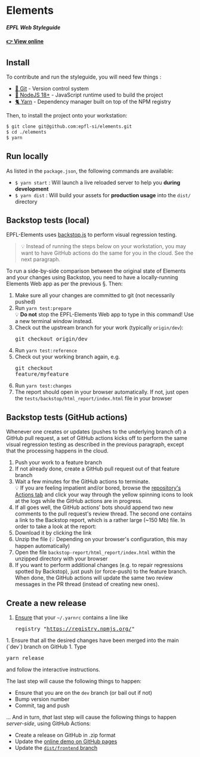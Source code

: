 # Elements
#### *EPFL Web Styleguide*

#### [👉 View online](https://epfl-si.github.io/elements)

## Install

To contribute and run the styleguide, you will need few things :
- [🔀 Git](https://git-scm.com/) - Version control system
- [📗 NodeJS 18+](https://nodejs.org/en/) - JavaScript runtime used to build the project
- [🐈 Yarn](https://yarnpkg.com/lang/en/) - Dependency manager built on top of the NPM registry

Then, to install the project onto your workstation:

```bash
$ git clone git@github.com:epfl-si/elements.git
$ cd ./elements
$ yarn
```

## Run locally

As listed in the `package.json`, the following commands are available:

- `$ yarn start` : Will launch a live reloaded server to help you **during development**
- `$ yarn dist` : Will build your assets for **production usage** into the `dist/` directory

## Backstop tests (local)

EPFL-Elements uses [backstop.js](https://github.com/garris/BackstopJS#backstopjs) to perform visual regression testing.

  > 💡 Instead of running the steps below on your workstation, you may want to have GitHub actions do the same for you in the cloud. See the next paragraph.

To run a side-by-side comparison between the original state of Elements and your changes using Backstop, you need to have a locally-running Elements Web app as per the previous §. Then:

1. Make sure all your changes are committed to git (not necessarily pushed)
1. Run `yarn test:prepare`<br/>💡 **Do not** stop the EPFL-Elements Web app to type in this command! Use a new terminal window instead.
1. Check out the upstream branch for your work (typically `origin/dev`): <pre>git checkout origin/dev</pre>
1. Run `yarn test:reference`
1. Check out your working branch again, e.g. <pre>git checkout feature/myfeature</pre>
1. Run `yarn test:changes`
1. The report should open in your browser automatically. If not, just open the `tests/backstop/html_report/index.html` file in your browser

## Backstop tests (GitHub actions)

Whenever one creates or updates (pushes to the underlying branch of) a GitHub pull request, a set of GitHub actions kicks off to perform the same visual regression testing as described in the previous paragraph, except that the processing happens in the cloud.

1. Push your work to a feature branch
1. If not already done, create a GitHub pull request out of that feature branch
1. Wait a few minutes for the GitHub actions to terminate. <br/> 💡 If you are feeling impatient and/or bored, browse the [repository's Actions tab](https://github.com/epfl-si/elements/actions) and click your way through the yellow spinning icons to look at the logs while the GitHub actions are in progress.
1. If all goes well, the GitHub actions' bots should append two new comments to the pull request's review thread. The second one contains a link to the Backstop report, which is a rather large (~150 Mb) file. In order to take a look at the report:
  1. Download it by clicking the link
  1. Unzip the file (💡 Depending on your browser's configuration, this may happen automatically)
  1. Open the file `backstop-report/html_report/index.html` within the unzipped directory with your browser
1. If you want to perform additional changes (e.g. to repair regressions spotted by Backstop), just push (or force-push) to the feature branch. When done, the GitHub actions will update the same two review messages in the PR thread (instead of creating new ones).

## Create a new release

1. [Ensure](https://github.com/lerna/lerna/issues/896#issuecomment-311894609) that your `~/.yarnrc` contains a line like <pre>registry "https://registry.npmjs.org/"
</pre>
1. Ensure that all the desired changes have been merged into the main (`dev`) branch on GitHub
1. Type <pre>yarn release</pre> and follow the interactive instructions.

The last step will cause the following things to happen:
- Ensure that you are on the `dev` branch (or bail out if not)
- Bump version number
- Commit, tag and push

... And in turn, *that* last step will cause the following things to happen *server-side*, using GitHub Actions:
- Create a release on GitHub in .zip format
- Update the [online demo on GitHub pages](https://epfl-si.github.io/elements/)
- Update the [`dist/frontend` branch](https://github.com/epfl-si/elements/tree/dist/frontend)
